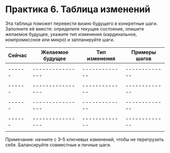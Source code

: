 # Практика 6. Таблица изменений

Эта таблица поможет перевести визию будущего в конкретные шаги. Заполните её вместе: определите текущее состояние, опишите желаемое будущее, укажите тип изменения (кардинальное, компромиссное или микро) и запланируйте шаги.

| Сейчас | Желаемое будущее | Тип изменения | Примеры шагов |
| ------ | ---------------- | ------------- | ------------- |
|        |                  |               |               |
| ------ | ---------------- | ------------- | ------------- |
|        |                  |               |               |
| ------ | ---------------- | ------------- | ------------- |
|        |                  |               |               |
| ------ | ---------------- | ------------- | ------------- |
|        |                  |               |               |
| ------ | ---------------- | ------------- | ------------- |
|        |                  |               |               |

Примечание: начните с 3–5 ключевых изменений, чтобы не перегрузить себя. Балансируйте совместные и личные шаги.
